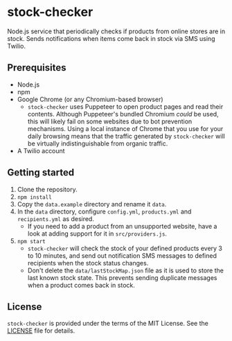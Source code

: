 # stock-checker
Node.js service that periodically checks if products from online stores are in
stock. Sends notifications when items come back in stock via SMS using Twilio.

## Prerequisites
* Node.js
* npm
* Google Chrome (or any Chromium-based browser)
  * `stock-checker` uses Puppeteer to open product pages and read their
    contents. Although Puppeteer's bundled Chromium *could* be used, this will
    likely fail on some websites due to bot prevention mechanisms. Using a
    local instance of Chrome that you use for your daily browsing means that
    the traffic generated by `stock-checker` will be virtually
    indistinguishable from organic traffic.
* A Twilio account

## Getting started
1. Clone the repository.
2. `npm install`
3. Copy the `data.example` directory and rename it `data`.
4. In the `data` directory, configure `config.yml`, `products.yml` and
   `recipients.yml` as desired.
   * If you need to add a product from an unsupported website, have a look at
     adding support for it in `src/providers.js`.
5. `npm start`
   * `stock-checker` will check the stock of your defined products every 3 to
     10 minutes, and send out notification SMS messages to defined recipients
     when the stock status changes.
   * Don't delete the `data/lastStockMap.json` file as it is used to store the
     last known stock state. This prevents sending duplicate messages when a
     product comes back in stock.

## License
`stock-checker` is provided under the terms of the MIT License. See the
[LICENSE](LICENSE) file for details.
